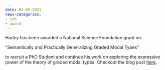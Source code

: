 ```yaml
---
date: 01-05-2021
news-categories:
- job
- award
---
```


Harley has been awarded a National Science Foundation grant on:

“Semantically and Practically Generalizing Graded Modal Types”

to recruit a PhD Student and continue his work on exploring the
expressive power of the theory of graded modal types.  Checkout the
blog post [here](https://blog.metatheorem.org/published/2021-30-04-PhD-Student-Ad.html ).


<br />
